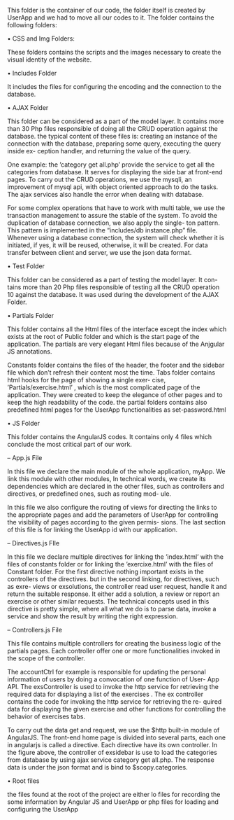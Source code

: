 This folder is the container of our code, the folder itself is created by UserApp and we had to move all our codes to it. The folder contains the following folders:


• CSS and Img Folders:

These folders contains the scripts and the images necessary to create the visual identity of the website.

• Includes Folder

It includes the files for configuring the encoding and the connection to the database.

• AJAX Folder

This folder can be considered as a part of the model layer. It contains more than 30 Php files responsible of doing all the CRUD operation against the database.
the typical content of these files is: creating an instance of the connection with the database, preparing some query, executing the query inside ex- ception handler, and returning the value of the query.

One example: the ’category get all.php’ provide the service to get all the categories from database. It serves for displaying the side bar at front-end pages.
To carry out the CRUD operations, we use the mysqli, an improvement of mysql api, with object oriented approach to do the tasks. The ajax services also handle the error when dealing with database.

For some complex operations that have to work with multi table, we use the transaction management to assure the stable of the system.
To avoid the duplication of database connection, we also apply the single- ton pattern. This pattern is implemented in the “includes/db instance.php” file. Whenever using a database connection, the system will check whether it is initiated, if yes, it will be reused, otherwise, it will be created.
For data transfer between client and server, we use the json data format.

• Test Folder

This folder can be considered as a part of testing the model layer. It con- tains more than 20 Php files responsible of testing all the CRUD operation
10
against the database.
It was used during the development of the AJAX Folder.

• Partials Folder

This folder contains all the Html files of the interface except the index which exists at the root of Public folder and which is the start page of the application. The partials are very elegant Html files because of the Anjgular JS annotations.

Constants folder contains the files of the header, the footer and the sidebar file which don’t refresh their content most the time.
Tabs folder contains html hooks for the page of showing a single exer- cise, ’Partials/exercise.html’ , which is the most complicated page of the application.
They were created to keep the elegance of other pages and to keep the high readability of the code. the partial folders contains also predefined html pages for the UserApp functionalities as set-password.html

• JS Folder

This folder contains the AngularJS codes. It contains only 4 files which conclude the most critical part of our work.

– App.js File

In this file we declare the main module of the whole application, myApp. We link this module with other modules, In technical words, we create its dependencies which are declared in the other files, such as controllers and directives, or predefined ones, such as routing mod- ule.

In this file we also configure the routing of views for directing the links to the appropriate pages and add the parameters of UserApp for controlling the visibility of pages according to the given permis- sions.
The last section of this file is for linking the UserApp id with our application.

– Directives.js FIle

In this file we declare multiple directives for linking the ’index.html’ with the files of constants folder or for linking the ’exercixe.html’ with the files of Constant folder.
For the first directive nothing important exists in the controllers of the directives. but in the second linking, for directives, such as exre- views or exsolutions, the controller read user request, handle it and return the suitable response. It either add a solution, a review or report an exercise or other similar requests.
The technical concepts used in this directive is pretty simple, where all what we do is to parse data, invoke a service and show the result by writing the right expression.

– Controllers.js File

This file contains multiple controllers for creating the business logic of the partials pages. Each controller offer one or more functionalities invoked in the scope of the controller.

The accountCtrl for example is responsible for updating the personal information of users by doing a convocation of one function of User- App API.
The exsController is used to invoke the http service for retrieving the required data for displaying a list of the exercises . The ex controller contains the code for invoking the http service for retrieving the re- quired data for displaying the given exercise and other functions for controlling the behavior of exercises tabs.

To carry out the data get and request, we use the $http built-in module of AngularJS. The front-end home page is divided into several parts, each one in angularjs is called a directive. Each directive have its own controller. In the figure above, the controller of exsidebar is use to load the categories from database by using ajax service category get all.php. The response data is under the json format and is bind to $scopy.categories.

• Root files

the files found at the root of the project are either lo files for recording the some information by Angular JS and UserApp or php files for loading and configuring the UserApp